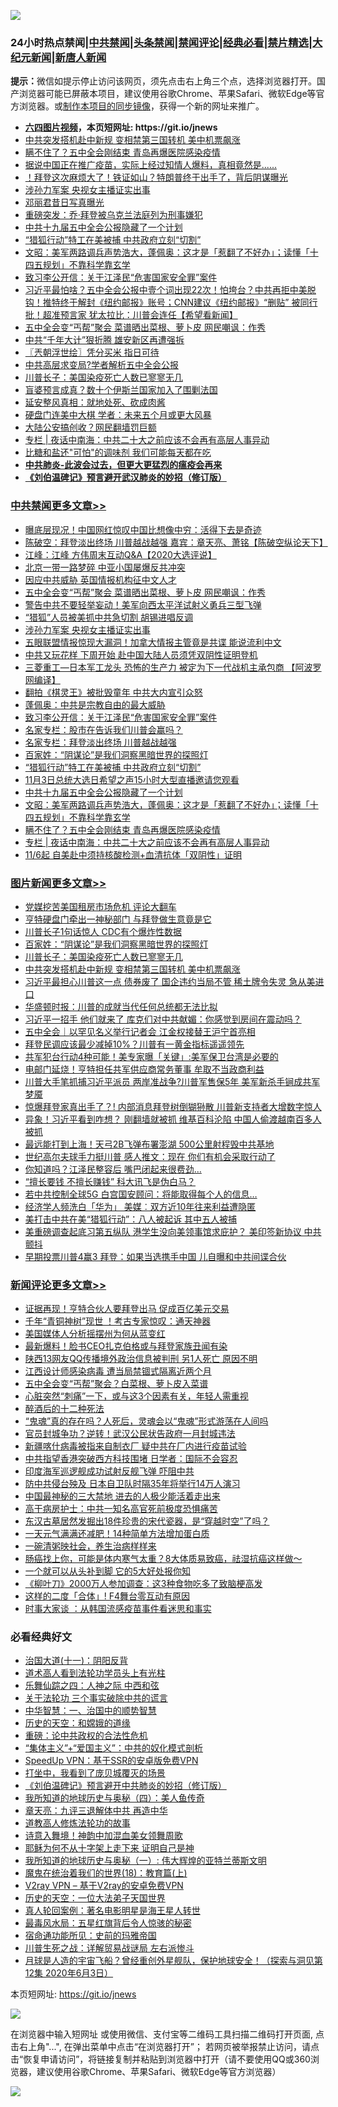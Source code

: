 ![](https://raw.githubusercontent.com/fqnews/bnews/master/64photo/fqnews-qr.jpg)

<div id="tt">
<h3>24小时热点禁闻|<a href="#%E4%B8%AD%E5%85%B1%E7%A6%81%E9%97%BB%E6%9B%B4%E5%A4%9A%E6%96%87%E7%AB%A0">中共禁闻</a>|<a href="#%E5%9B%BE%E7%89%87%E6%96%B0%E9%97%BB%E6%9B%B4%E5%A4%9A%E6%96%87%E7%AB%A0">头条禁闻</a>|<a href="#%E6%96%B0%E9%97%BB%E8%AF%84%E8%AE%BA%E6%9B%B4%E5%A4%9A%E6%96%87%E7%AB%A0">禁闻评论|<a href="#%E5%BF%85%E7%9C%8B%E7%BB%8F%E5%85%B8%E5%A5%BD%E6%96%87">经典必看|<a href="/video.md#%E7%A6%81%E7%89%87%E7%B2%BE%E9%80%89">禁片精选</a>|<a href="https://github.com/fqnews/djy/blob/master/gb/nf1351518.md#1">大纪元新闻</a>|<a href="https://github.com/fqnews/ntdtv/blob/master/gb/prog204.md#1">新唐人新闻</a></h3>
<div><b>提示：</b>微信如提示停止访问该网页，须先点击右上角三个点，选择浏览器打开。国产浏览器可能已屏蔽本项目，建议使用谷歌Chrome、苹果Safari、微软Edge等官方浏览器。或<a href="https://github.com/fqnews/bnews/blob/master/%E5%88%B6%E4%BD%9Cgit%E7%A6%81%E9%97%BB%E9%95%9C%E5%83%8F.md">制作本项目的同步镜像</a>，获得一个新的网址来推广。</div>
<ul>
<li><b><a href="http://d1.bdrive.tk/64.mp4" target="_blank">六四图片视频</a>，本页短网址: https://git.io/jnews</b></li>
<li><a href="/topimagenews/20201031/1423133.md">中共突发搭机赴中新规 变相禁第三国转机 美中机票飙涨</a></li>
<li><a href="/cbnews/20201031/1423153.md">瞒不住了？五中全会刚结束 青岛再爆医院感染疫情</a></li>
<li><a href="/bannedvideo/20201031/1423336.md">据说中国正在推广疫苗，实际上经过知情人爆料，真相竟然是......</a></li>
<li><a href="/taiwannews/20201031/1423177.md">！拜登这次麻烦大了！铁证如山？特朗普终于出手了，背后阴谋曝光</a></li>
<li><a href="/cbnews/20201031/1423366.md">涉孙力军案 央视女主播证实出事</a></li>
<li><a href="/cnnews/20201031/1423164.md">邓丽君昔日写真曝光</a></li>
<li><a href="/worldnews/20201031/1423154.md">重磅突发：乔·拜登被乌克兰法庭列为刑事嫌犯</a></li>
<li><a href="/cbnews/20201031/1423204.md">中共十九届五中全会公报隐藏了一个计划</a></li>
<li><a href="/cbnews/20201031/1423284.md">“猎狐行动”特工在美被捕 中共政府立刻“切割”</a></li>
<li><a href="/cbnews/20201031/1423187.md">文昭：美军两路调兵声势浩大，蓬佩奥：这才是「惹翻了不好办」；读懂「十四五规划」不靠科学靠玄学</a></li>
<li><a href="/comments/20201031/1423307.md">致习李公开信：关于江泽民“危害国家安全罪”案件</a></li>
<li><a href="/bannedvideo/20201031/1423351.md">习近平最怕啥？五中全会公报中壹个词出现22次！怕垮台？中共再拒中美脱钩！推特终于解封《纽约邮报》账号；CNN建议《纽约邮报》“删贴” 被同行批！超准预言家 犹太拉比：川普会连任【希望看新闻】</a></li>
<li><a href="/cbnews/20201031/1423369.md">五中全会变“丐帮”聚会 菜谱晒出菜根、萝卜皮 网民嘲讽：作秀</a></li>
<li><a href="/bannedvideo/20201031/1423339.md">中共“千年大计”狠折腾 雄安新区再遭强拆</a></li>
<li><a href="/ssgc/20201031/1423158.md">〖兲朝浮世绘〗凭分买米 指日可待</a></li>
<li><a href="/bannedvideo/20201031/1423340.md">中共高层求变局?学者解析五中全会公报</a></li>
<li><a href="/topimagenews/20201031/1423146.md">川普长子：美国染疫死亡人数已寥寥无几</a></li>
<li><a href="/worldnews/20201031/1423286.md">盲婆预言成真？数十个伊斯兰国家加入了围剿法国</a></li>
<li><a href="/lifebaike/20201031/1423163.md">延安整风真相：就地处死、砍成肉酱</a></li>
<li><a href="/taiwannews/20201031/1423341.md">硬盘门连美中大棋 学者：未来五个月或更大风暴</a></li>
<li><a href="/taiwannews/20201031/1423297.md">大陆公安搞创收？网民翻墙罚巨额</a></li>
<li><a href="/cbnews/20201031/1423139.md">专栏 | 夜话中南海：中共二十大之前应该不会再有高层人事异动</a></li>
<li><a href="/health/20201031/1423209.md">比糖和盐还"可怕"的调味剂 我们可能每天都在吃</a></li>
<li><b><a href="/comments/20200211/1275071.md" target="_blank">中共肺炎-此波会过去，但更大更猛烈的瘟疫会再来</a></b></li>
<li><b><a href="/comments/20200207/1272816.md" target="_blank">《刘伯温碑记》预言避开武汉肺炎的妙招（修订版）</a></b></li>
</ul>
</div>

<div class="catlist">
<h3><a href="/cbnews/" target="_blank">中共禁闻</a><span><a href="/cbnews/" target="_blank" rel="nofollow">更多文章>></a></span></h3>
<ul>
<li><a href="/cbnews/20201101/1423601.md" target="_blank">曝底层现况！中国网红惊叹中国比想像中穷：活得下去是奇迹</a></li>
<li><a href="/cbnews/20201101/1423599.md" target="_blank">陈破空：拜登淡出终场 川普越战越强 嘉宾：章天亮、萧铭【陈破空纵论天下】</a></li>
<li><a href="/cbnews/20201031/1423545.md" target="_blank">江峰：江峰 方伟周末互动Q&amp;A【2020大选评说】</a></li>
<li><a href="/cbnews/20201031/1423371.md" target="_blank">北京一带一路梦碎 中亚小国屡爆反共冲突</a></li>
<li><a href="/cbnews/20201031/1423370.md" target="_blank">因应中共威胁 英国情报机构征中文人才</a></li>
<li><a href="/cbnews/20201031/1423369.md" target="_blank">五中全会变“丐帮”聚会 菜谱晒出菜根、萝卜皮 网民嘲讽：作秀</a></li>
<li><a href="/cbnews/20201031/1423368.md" target="_blank">警告中共不要轻举妄动！美军向西太平洋试射义勇兵三型飞弹</a></li>
<li><a href="/cbnews/20201031/1423367.md" target="_blank">“猎狐”人员被美抓中共急切割 胡锡进唱反调</a></li>
<li><a href="/cbnews/20201031/1423366.md" target="_blank">涉孙力军案 央视女主播证实出事</a></li>
<li><a href="/cbnews/20201031/1423365.md" target="_blank">五眼联盟情报惊现大漏洞！加拿大情报主管竟是共谍 能说流利中文</a></li>
<li><a href="/cbnews/20201031/1423363.md" target="_blank">中共又玩花样 下周开始 赴中国大陆人员须凭双阴性证明登机</a></li>
<li><a href="/cbnews/20201031/1423362.md" target="_blank">三菱重工—日本军工龙头 恐怖的生产力 被定为下一代战机主承包商 【阿波罗网编译】</a></li>
<li><a href="/cbnews/20201031/1423361.md" target="_blank">翻拍《棋灵王》被批毁童年 中共大内宣引众怒</a></li>
<li><a href="/cbnews/20201031/1423350.md" target="_blank">蓬佩奥：中共是宗教自由的最大威胁</a></li>
<li><a href="/comments/20201031/1423307.md" target="_blank">致习李公开信：关于江泽民“危害国家安全罪”案件</a></li>
<li><a href="/cbnews/20201031/1423147.md" target="_blank">名家专栏：股市在告诉我们川普会赢吗？</a></li>
<li><a href="/cbnews/20201031/1423148.md" target="_blank">名家专栏：拜登淡出终场 川普越战越强</a></li>
<li><a href="/comments/20201031/1423298.md" target="_blank">百家姓：“阴谋论”是我们洞察黑暗世界的探照灯</a></li>
<li><a href="/cbnews/20201031/1423284.md" target="_blank">“猎狐行动”特工在美被捕 中共政府立刻“切割”</a></li>
<li><a href="/cbnews/20201031/1423226.md" target="_blank">11月3日总统大选日希望之声15小时大型直播邀请您观看</a></li>
<li><a href="/cbnews/20201031/1423204.md" target="_blank">中共十九届五中全会公报隐藏了一个计划</a></li>
<li><a href="/cbnews/20201031/1423187.md" target="_blank">文昭：美军两路调兵声势浩大，蓬佩奥：这才是「惹翻了不好办」；读懂「十四五规划」不靠科学靠玄学</a></li>
<li><a href="/cbnews/20201031/1423153.md" target="_blank">瞒不住了？五中全会刚结束 青岛再爆医院感染疫情</a></li>
<li><a href="/cbnews/20201031/1423139.md" target="_blank">专栏 | 夜话中南海：中共二十大之前应该不会再有高层人事异动</a></li>
<li><a href="/cbnews/20201031/1423134.md" target="_blank">11/6起 自美赴中须持核酸检测+血清抗体「双阴性」证明</a></li>

</ul>
</div>
<div class="catlist">
<h3><a href="/topimagenews/" target="_blank">图片新闻</a><span><a href="/topimagenews/" target="_blank" rel="nofollow">更多文章>></a></span></h3>
<ul>
<li><a href="/topimagenews/20201101/1423611.md" target="_blank">党媒挖苦美国租房市场危机 评论大翻车</a></li>
<li><a href="/topimagenews/20201101/1423610.md" target="_blank">亨特硬盘门牵出一神秘部门 与拜登做生意竟是它</a></li>
<li><a href="/topimagenews/20201031/1423563.md" target="_blank">川普长子1句话惊人 CDC有个爆炸性数据</a></li>
<li><a href="/comments/20201031/1423298.md" target="_blank">百家姓：“阴谋论”是我们洞察黑暗世界的探照灯</a></li>
<li><a href="/topimagenews/20201031/1423146.md" target="_blank">川普长子：美国染疫死亡人数已寥寥无几</a></li>
<li><a href="/topimagenews/20201031/1423133.md" target="_blank">中共突发搭机赴中新规 变相禁第三国转机 美中机票飙涨</a></li>
<li><a href="/topimagenews/20201030/1422890.md" target="_blank">习近平最担心川普这一点 债券废了 国企违约当局不管 稀土牌令失灵 急从美进口</a></li>
<li><a href="/topimagenews/20201030/1422877.md" target="_blank">华盛顿时报：川普的成就当代任何总统都无法比拟</a></li>
<li><a href="/topimagenews/20201030/1422820.md" target="_blank">习近平一招手 他们就来了 库克们对中共献媚：你感觉到房间在震动吗？</a></li>
<li><a href="/topimagenews/20201030/1422777.md" target="_blank">五中全会｜以罕见名义举行记者会 江金权接替王沪宁首亮相</a></li>
<li><a href="/topimagenews/20201030/1422658.md" target="_blank">拜登民调应该最少减掉10%？川普有一黄金指标遥遥领先</a></li>
<li><a href="/topimagenews/20201030/1422657.md" target="_blank">共军犯台行动4种可能！美专家曝「关键」:美军保卫台湾是必要的</a></li>
<li><a href="/topimagenews/20201030/1422510.md" target="_blank">电邮门延烧！亨特担任共军供应商常务董事 牟取不当政商利益</a></li>
<li><a href="/topimagenews/20201030/1422482.md" target="_blank">川普大手笔抓捕习近平派员 两岸准战争?川普军售保5年 美军新杀手锏成共军梦魇</a></li>
<li><a href="/topimagenews/20201029/1422443.md" target="_blank">惊爆拜登家真出手了？! 内部消息拜登树倒猢狲散 川普新支持者大增数字惊人</a></li>
<li><a href="/topimagenews/20201029/1422425.md" target="_blank">异象！习近平看到咋想？ 刚翻墙就被抓 维基百科沦陷 中国人偷渡越南百多人被抓</a></li>
<li><a href="/topimagenews/20201029/1422258.md" target="_blank">最远能打到上海！天弓2B飞弹布署澎湖 500公里射程毁中共基地</a></li>
<li><a href="/topimagenews/20201029/1422215.md" target="_blank">世纪高尔夫球手力挺川普 感人推文：现在 你们有机会采取行动了</a></li>
<li><a href="/topimagenews/20201029/1422198.md" target="_blank">你知道吗？江泽民整容后 嘴巴闭起来很费劲&#8230;</a></li>
<li><a href="/topimagenews/20201029/1422138.md" target="_blank">“擅长要钱 不擅长赚钱” 科大讯飞是伪白马？</a></li>
<li><a href="/topimagenews/20201029/1422100.md" target="_blank">若中共控制全球5G 白宫国安顾问：将能取得每个人的信息&#8230;</a></li>
<li><a href="/topimagenews/20201029/1421983.md" target="_blank">经济学人频洗白「华为」 美媒︰双方近10年往来利益遭隐匿</a></li>
<li><a href="/topimagenews/20201029/1421973.md" target="_blank">美打击中共在美“猎狐行动”：八人被起诉 其中五人被捕</a></li>
<li><a href="/topimagenews/20201029/1421907.md" target="_blank">美重磅调查起底习第五纵队 港学生没向美领事馆求庇护？ 美印签新协议 中共颤抖</a></li>
<li><a href="/topimagenews/20201029/1421896.md" target="_blank">早期投票川普4赢3 拜登：如果当选携手中国 儿自曝和中共间谍合伙</a></li>

</ul>
</div>
<div class="catlist">
<h3><a href="/comments/" target="_blank">新闻评论</a><span><a href="/comments/" target="_blank" rel="nofollow">更多文章>></a></span></h3>
<ul>
<li><a href="/comments/20201101/1423606.md" target="_blank">证据再现！亨特合伙人要拜登出马 促成百亿美元交易</a></li>
<li><a href="/comments/20201101/1423605.md" target="_blank">千年“青铜神树”现世 ！考古专家惊叹：通天神器</a></li>
<li><a href="/comments/20201101/1423594.md" target="_blank">美国媒体人分析摇摆州为何从蓝变红</a></li>
<li><a href="/comments/20201101/1423589.md" target="_blank">最新爆料！脸书CEO扎克伯格或与拜登家族丑闻有染</a></li>
<li><a href="/comments/20201101/1423573.md" target="_blank">陕西13网友QQ传播境外政治信息被判刑 另1人死亡 原因不明</a></li>
<li><a href="/comments/20201031/1423439.md" target="_blank">江西设计师感染病毒 遭当局禁锢式隔离近两个月</a></li>
<li><a href="/comments/20201031/1423438.md" target="_blank">五中全会变“丐帮”聚会？白菜根、萝卜皮入菜谱</a></li>
<li><a href="/comments/20201031/1423437.md" target="_blank">心脏突然“刺痛”一下，或与这3个因素有关，年轻人需重视</a></li>
<li><a href="/comments/20201031/1423436.md" target="_blank">醉酒后的十二种死法</a></li>
<li><a href="/comments/20201031/1423435.md" target="_blank">“鬼魂”真的存在吗？人死后，灵魂会以“鬼魂”形式游荡在人间吗</a></li>
<li><a href="/comments/20201031/1423434.md" target="_blank">官员封城争功？逆转！武汉公民状告政府一月封城违法</a></li>
<li><a href="/comments/20201031/1423433.md" target="_blank">新疆喀什病毒被指来自制衣厂 疑中共在厂内进行疫苗试验</a></li>
<li><a href="/comments/20201031/1423432.md" target="_blank">中共指望香港突破西方科技围堵 日学者：国际不会容忍</a></li>
<li><a href="/comments/20201031/1423431.md" target="_blank">印度海军巡逻舰成功试射反舰飞弹 吓阻中共</a></li>
<li><a href="/comments/20201031/1423430.md" target="_blank">防中共侵台殃及 日本自卫队时隔35年将举行14万人演习</a></li>
<li><a href="/comments/20201031/1423429.md" target="_blank">中国最神秘的三大禁地 进去的人极少能活着走出来</a></li>
<li><a href="/comments/20201031/1423428.md" target="_blank">高干病房护士：中共一知名高官死前极度恐惧痛苦</a></li>
<li><a href="/comments/20201031/1423427.md" target="_blank">东汉古墓居然发掘出18件珍贵的宋代瓷器，是“穿越时空”了吗？</a></li>
<li><a href="/comments/20201031/1423426.md" target="_blank">一天元气满满还减肥！14种简单方法增加蛋白质</a></li>
<li><a href="/comments/20201031/1423425.md" target="_blank">一碗清粥映社会，养生治病样样来</a></li>
<li><a href="/comments/20201031/1423424.md" target="_blank">肠癌找上你，可能是体内寒气太重？8大体质易致癌，祛湿抗癌这样做〜</a></li>
<li><a href="/comments/20201031/1423423.md" target="_blank">一个就可以从头补到脚 它的5大好处报你知</a></li>
<li><a href="/comments/20201031/1423422.md" target="_blank">《柳叶刀》2000万人参加调查：这3种食物吃多了致脑梗高发</a></li>
<li><a href="/comments/20201031/1423421.md" target="_blank">这样的二度「合体」! F4舞台零互动有原因</a></li>
<li><a href="/comments/20201031/1423416.md" target="_blank">时事大家谈 ：从韩国流感疫苗事件看迷思和事实</a></li>

</ul>
</div>

<div class="catlist">
<h3>必看经典好文</h3>
<ul>
<li><a href="/cbnews/20180317/915893.md" target="_blank">治国大道(十一)：阴阳反背</a></li>
<li><a href="/comments/20200227/1284657.md" target="_blank">道术高人看到法轮功学员头上有光柱</a></li>
<li><a href="/tculture/20190101/791144.md" target="_blank">乐舞仙踪之四：人神之际 中西和弦</a></li>
<li><a href="/cbnews/20200703/1354907.md" target="_blank">关于法轮功 三个事实破除中共的谎言</a></li>
<li><a href="/comments/20200605/1340202.md" target="_blank">中华智慧：一、治国中的顺势智慧</a></li>
<li><a href="/cbnews/20190219/1083302.md" target="_blank">历史的天空：和嫦娥的道缘</a></li>
<li><a href="/comments/20200705/783271.md" target="_blank">重磅：论中共政权的合法性危机</a></li>
<li><a href="/comments/20201007/1409565.md" target="_blank">“集体主义”+“爱国主义”：中共的奴化模式剖析</a></li>
<li><a href="/cbnews/20191226/1241739.md" target="_blank">SpeedUp VPN：基于SSR的安卓版免费VPN</a></li>
<li><a href="/comments/20201015/1414242.md" target="_blank">打坐中，我看到了庞贝城覆灭的场景</a></li>
<li><a href="/comments/20200207/1272816.md" target="_blank">《刘伯温碑记》预言避开中共肺炎的妙招（修订版）</a></li>
<li><a href="/tculture/xiulian/20170729/799172.md" target="_blank">我所知道的地球历史与奥秘（四）：美人鱼传奇</a></li>
<li><a href="/comments/20131119/1029445.md" target="_blank">章天亮：九评三退解体中共 再造中华</a></li>
<li><a href="/comments/20200805/1375080.md" target="_blank">道教高人修炼法轮功的故事</a></li>
<li><a href="/topimagenews/20170208/656009.md" target="_blank">诗意入舞境！神韵中加混血美女领舞周歌</a></li>
<li><a href="/ccpdope/20190803/1168965.md" target="_blank">耶稣为何不从十字架上走下来 证明自己是神</a></li>
<li><a href="/tculture/xiulian/20170611/772817.md" target="_blank">我所知道的地球历史与奥秘（一）: 伟大辉煌的亚特兰蒂斯文明</a></li>
<li><a href="/topimagenews/20180701/965109.md" target="_blank">魔鬼在统治着我们的世界(18)：教育篇(上)</a></li>
<li><a href="/comments/20200112/1257608.md" target="_blank">V2ray VPN &#8211; 基于V2ray的安卓免费VPN</a></li>
<li><a href="/tculture/20121025/73067.md" target="_blank">历史的天空：一位大法弟子天国世界</a></li>
<li><a href="/comments/20200523/1332915.md" target="_blank">真人轮回案例：著名电影明星是海王星人转世</a></li>
<li><a href="/cbnews/20201005/1408304.md" target="_blank">最毒风水局：五星红旗背后令人惊骇的秘密</a></li>
<li><a href="/cbnews/20180711/970353.md" target="_blank">宿命通功能所见：史前的玛雅帝国</a></li>
<li><a href="/comments/20200908/1392745.md" target="_blank">川普生死之战：详解贸易战谜局 左右派惨斗</a></li>
<li><a href="/comments/20200712/1359456.md" target="_blank">月球是人造的宇宙飞船？曾经重创外星舰队，保护地球安全！（探索与洞见第12集 2020年6月3日）</a></li>

</ul>
</div>

本页短网址: https://git.io/jnews

![](https://raw.githubusercontent.com/fqnews/bnews/master/64photo/fqnews-qr.jpg)

在浏览器中输入短网址 或使用微信、支付宝等二维码工具扫描二维码打开页面, 点击右上角"...", 在弹出菜单中点击“在浏览器打开”； 若网页被举报禁止访问，请点击“恢复申请访问”，将链接复制并粘贴到浏览器中打开（请不要使用QQ或360浏览器，建议使用谷歌Chrome、苹果Safari、微软Edge等官方浏览器）

![](https://raw.githubusercontent.com/fqnews/bnews/master/64photo/wx.jpg)